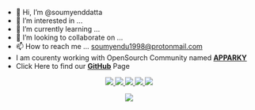 - 👋 Hi, I’m @soumyenddatta
- 👀 I’m interested in ...
- 🌱 I’m currently learning ...
- 💞️ I’m looking to collaborate on ...
- 📫 How to reach me ... soumyendu1998@protonmail.com
- I am courenty working with OpenSourch Community named [__APPARKY__](https://apparky.vercel.app/)
- Click Here to find our [__GitHub__](https://github.com/Apparky) Page

<!---
soumyenddatta/soumyenddatta is a ✨ special ✨ repository because its `README.md` (this file) appears on your GitHub profile.
You can click the Preview link to take a look at your changes.
--->


<p align="center">
  <a href="https://github.com/soumyenddatta">  
    <img src="http://github-profile-summary-cards.vercel.app/api/cards/profile-details?username=soumyenddatta&theme=dracula" />
  </a>
  <a href="https://github.com/soumyenddatta">
    <img src="https://github-readme-streak-stats.herokuapp.com/?user=soumyendudatta&hide_border=true&card_width=338&theme=tokyonight" />
  </a>
  <a href="https://github.com/soumyenddatta">
    <img src="http://github-profile-summary-cards.vercel.app/api/cards/stats?username=soumyendudatta&theme=dark" />
  </a>
  <a href="https://github.com/soumyenddatta">
    <img src="https://github-readme-stats.vercel.app/api/top-langs/?username=soumyenduddatta&langs_count=20&exclude_repo=&hide=jupyter%20notebook,vim%20script,cmake,makefile,batchfile,emacs%20lisp,css,html&layout=pie&card_width=699&hide_border=true&theme=highcontrast" />
  </a>
    <a href="https://github.com/soumyenddatta">
    <img src="https://github-readme-stats.vercel.app/api/top-langs/?username=soumyendudatta&langs_count=20&exclude_repo=&hide=jupyter%20notebook,vim%20script,cmake,makefile,batchfile,emacs%20lisp,css,html&layout=normal&card_width=699&hide_border=true&theme=shades-of-purple" />
  </a>


</p>


<p align="center">
  <a href="https://github.com/soumyenddatta">
    <img src="https://komarev.com/ghpvc/?username=Apparky&color=blue&style=flat)" />
  </a>
</p>


